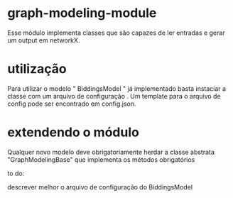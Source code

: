 
# graph-modeling-module
Esse módulo implementa classes que são capazes de ler entradas
e gerar um output em networkX. 

# utilização 
 
Para utilizar o modelo " BiddingsModel " já implementado basta
instaciar a classe com um arquivo de configuração . Um template 
para o arquivo de config pode ser encontrado em config.json.

# extendendo o módulo

Qualquer novo modelo deve obrigatoriamente herdar a classe abstrata
"GraphModelingBase" que implementa os métodos obrigatórios


to do:

descrever melhor o arquivo de configuração do BiddingsModel
